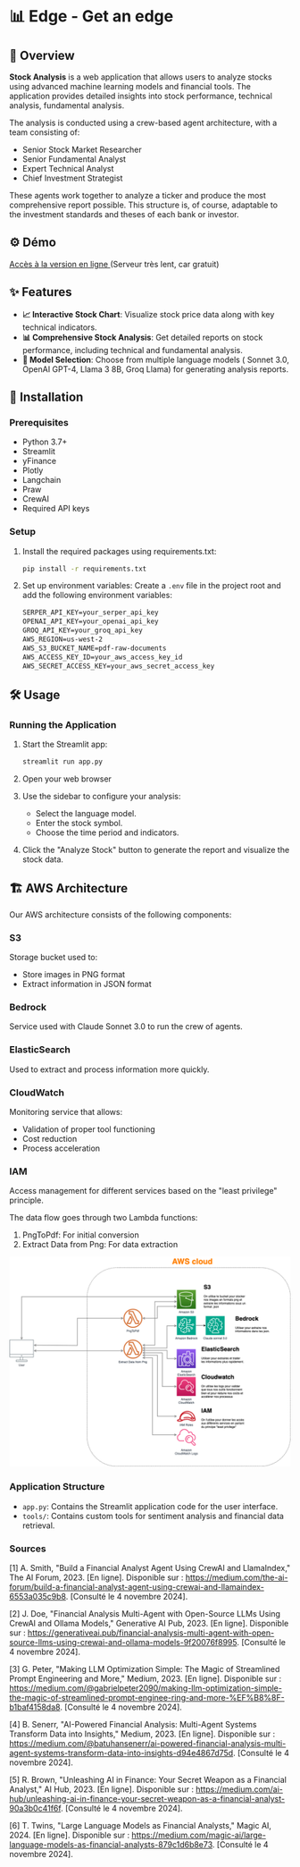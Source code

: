# 📊 Edge - Get an edge

## 🌟 Overview

**Stock Analysis** is a web application that allows users to analyze stocks using advanced machine learning models and financial tools. The application provides detailed insights into stock performance, technical analysis, fundamental analysis.

The analysis is conducted using a crew-based agent architecture, with a team consisting of:

- Senior Stock Market Researcher
- Senior Fundamental Analyst
- Expert Technical Analyst
- Chief Investment Strategist

These agents work together to analyze a ticker and produce the most comprehensive report possible. This structure is, of course, adaptable to the investment standards and theses of each bank or investor.

## ⚙️ Démo

[Accès à la version en ligne
](https://edge-agent-datathon.onrender.com/) (Serveur très lent, car gratuit)

## ✨ Features

- **📈 Interactive Stock Chart**: Visualize stock price data along with key technical indicators.
- **📊 Comprehensive Stock Analysis**: Get detailed reports on stock performance, including technical and fundamental analysis.
- **🤖 Model Selection**: Choose from multiple language models ( Sonnet 3.0, OpenAI GPT-4, Llama 3 8B, Groq Llama) for generating analysis reports.

## 🚀 Installation

### Prerequisites

- Python 3.7+
- Streamlit
- yFinance
- Plotly
- Langchain
- Praw
- CrewAI
- Required API keys

### Setup

1. Install the required packages using requirements.txt:

   ```sh
   pip install -r requirements.txt
   ```

2. Set up environment variables:
   Create a `.env` file in the project root and add the following environment variables:
   ```env
   SERPER_API_KEY=your_serper_api_key
   OPENAI_API_KEY=your_openai_api_key
   GROQ_API_KEY=your_groq_api_key
   AWS_REGION=us-west-2
   AWS_S3_BUCKET_NAME=pdf-raw-documents
   AWS_ACCESS_KEY_ID=your_aws_access_key_id
   AWS_SECRET_ACCESS_KEY=your_aws_secret_access_key
   ```

## 🛠️ Usage

### Running the Application

1. Start the Streamlit app:

   ```sh
   streamlit run app.py
   ```

2. Open your web browser

3. Use the sidebar to configure your analysis:

   - Select the language model.
   - Enter the stock symbol.
   - Choose the time period and indicators.

4. Click the "Analyze Stock" button to generate the report and visualize the stock data.

## 🏗️ AWS Architecture

Our AWS architecture consists of the following components:

### S3

Storage bucket used to:

- Store images in PNG format
- Extract information in JSON format

### Bedrock

Service used with Claude Sonnet 3.0 to run the crew of agents.

### ElasticSearch

Used to extract and process information more quickly.

### CloudWatch

Monitoring service that allows:

- Validation of proper tool functioning
- Cost reduction
- Process acceleration

### IAM

Access management for different services based on the "least privilege" principle.

The data flow goes through two Lambda functions:

1. PngToPdf: For initial conversion
2. Extract Data from Png: For data extraction

![AWS Architecture](./AWS_Architecture.png)

### Application Structure

- `app.py`: Contains the Streamlit application code for the user interface.
- `tools/`: Contains custom tools for sentiment analysis and financial data retrieval.

### Sources

[1] A. Smith, "Build a Financial Analyst Agent Using CrewAI and LlamaIndex," The AI Forum, 2023. [En ligne]. Disponible sur : https://medium.com/the-ai-forum/build-a-financial-analyst-agent-using-crewai-and-llamaindex-6553a035c9b8. [Consulté le 4 novembre 2024].

[2] J. Doe, "Financial Analysis Multi-Agent with Open-Source LLMs Using CrewAI and Ollama Models," Generative AI Pub, 2023. [En ligne]. Disponible sur : https://generativeai.pub/financial-analysis-multi-agent-with-open-source-llms-using-crewai-and-ollama-models-9f20076f8995. [Consulté le 4 novembre 2024].

[3] G. Peter, "Making LLM Optimization Simple: The Magic of Streamlined Prompt Engineering and More," Medium, 2023. [En ligne]. Disponible sur : https://medium.com/@gabrielpeter2090/making-llm-optimization-simple-the-magic-of-streamlined-prompt-enginee-ring-and-more-%EF%B8%8F-b1baf4158da8. [Consulté le 4 novembre 2024].

[4] B. Senerr, "AI-Powered Financial Analysis: Multi-Agent Systems Transform Data into Insights," Medium, 2023. [En ligne]. Disponible sur : https://medium.com/@batuhansenerr/ai-powered-financial-analysis-multi-agent-systems-transform-data-into-insights-d94e4867d75d. [Consulté le 4 novembre 2024].

[5] R. Brown, "Unleashing AI in Finance: Your Secret Weapon as a Financial Analyst," AI Hub, 2023. [En ligne]. Disponible sur : https://medium.com/ai-hub/unleashing-ai-in-finance-your-secret-weapon-as-a-financial-analyst-90a3b0c41f6f. [Consulté le 4 novembre 2024].

[6] T. Twins, "Large Language Models as Financial Analysts," Magic AI, 2024. [En ligne]. Disponible sur : https://medium.com/magic-ai/large-language-models-as-financial-analysts-879c1d6b8e73. [Consulté le 4 novembre 2024].
